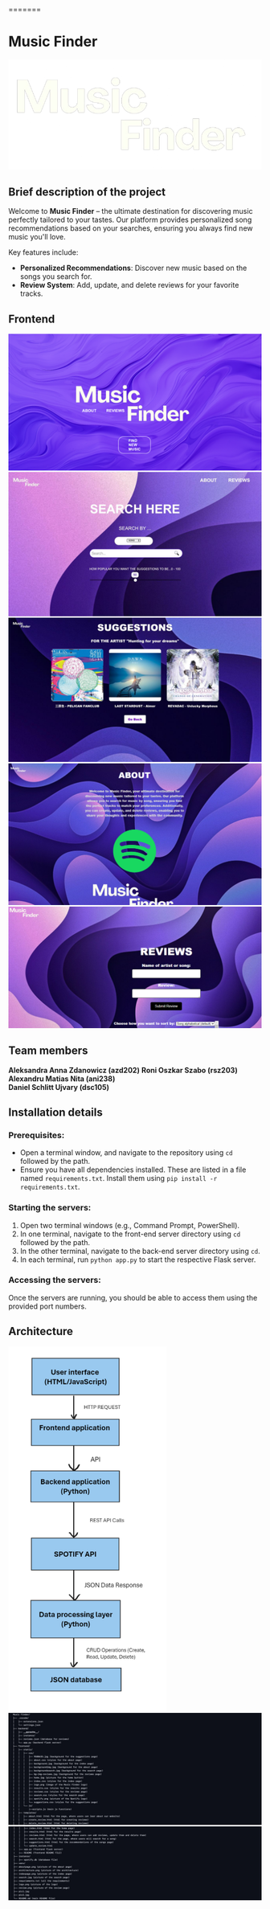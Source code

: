 
=======
# Music Finder
![alt text](logo.png)
## Brief description of the project
Welcome to **Music Finder** – the ultimate destination for discovering music perfectly tailored to your tastes. Our platform provides personalized song recommendations based on your searches, ensuring you always find new music you'll love.

Key features include:
- **Personalized Recommendations**: Discover new music based on the songs you search for.
- **Review System**: Add, update, and delete reviews for your favorite tracks. 

## Frontend 
![alt text](indexpage.png)
![alt text](search.jpg)
![alt text](suggestions.jpg)
![alt text](aboutpage.png)
![alt text](reviewpage.png)

## Team members
**Aleksandra Anna Zdanowicz (azd202)** 
**Roni Oszkar Szabo (rsz203)**  
**Alexandru Matias Nita (ani238)**  
**Daniel Schlitt Ujvary (dsc105)** 


## Installation details
### Prerequisites:

- Open a terminal window, and navigate to the repository using `cd` followed by the path.
- Ensure you have all dependencies installed. These are listed in a file named `requirements.txt`. Install them using `pip install -r requirements.txt`.

### Starting the servers:

1. Open two terminal windows (e.g., Command Prompt, PowerShell).
2. In one terminal, navigate to the front-end server directory using `cd` followed by the path.
3. In the other terminal, navigate to the back-end server directory using `cd`.
4. In each terminal, run `python app.py` to start the respective Flask server.

### Accessing the servers:

Once the servers are running, you should be able to access them using the provided port numbers.

## Architecture
![alt text](architectureimage.png)
![alt text](pic1.jpg)
![alt text](pic2.jpg)



